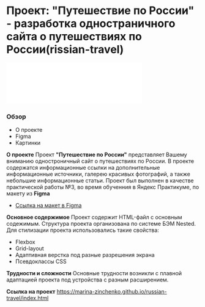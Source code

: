 # Проект: "Путешествие по России" - разработка одностраничного сайта о путешествиях по России(rissian-travel)
![Alt- Логотип проекта](./images/header-logo.svg)

### Обзор
* О проекте
* Figma
* Картинки

**О проекте**
Проект **"Путешествие по России"** представляет Вашему вниманию одностроничный сайт о путешествиях по России. В проекте содержатся информационные ссылки на дополнительные информационные источники, галерею красивых фотографий, а также небольшие информационные статьи. 
Проект был выполнен в качестве практической работы №3, во время обученния в Яндекс Практикуме, по макету из **Figma**

* [Ссылка на макет в Figma](https://www.figma.com/file/5S2WSbEFL6awjVWJ0NWL8Q/Sprint-3_-Russia-_-desktop-mobile?node-id=28503%3A0)

**Основное содержимое**
Проект содержит HTML-файл с основным содежимым. Структура проекта организована по системе БЭМ Nested.
Для стилизации проекта использовались такие свойства:
- Flexbox
- Grid-layout
- Адаптивная верстка под разные разрешения экрана
- Псевдоклассы CSS

**Трудности и сложности**
Основные трудности возникли с плавной адаптацией проекта под устройства с разным расширением.

**Ссылка на проект**
 https://marina-zinchenko.github.io/russian-travel/index.html